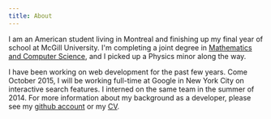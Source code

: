 ```yaml
---
title: About
---
```

I am an American student living in Montreal and finishing up my final year of
school at McGill University. I'm completing a joint degree in [Mathematics and
Computer Science](//www.mcgill.ca/study/2014-2015/faculties/science/undergraduate/programs/bachelor-science-bsc-joint-honours-mathematics-and-computer), and I picked up a Physics
minor along the way.

I have been working on web development for the past few years. Come October
2015, I will be working full-time at Google in New York City on
interactive search features. I interned on the same team in the summer of 2014.
For more information about my background as a developer, please see my [github 
account](//github.com/wetmore) or my [CV](/cv.pdf).



